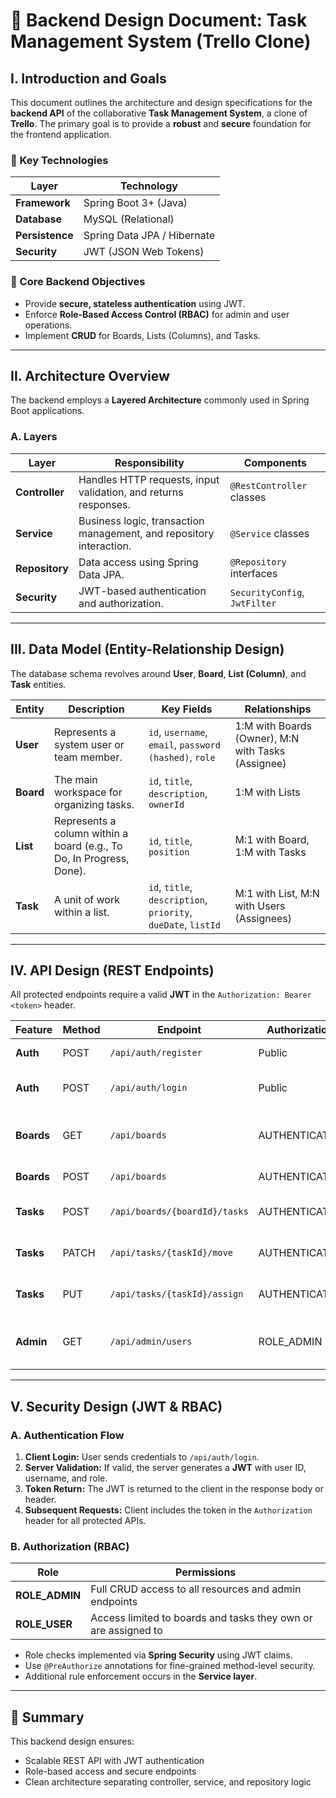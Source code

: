 # 🧠 Backend Design Document: Task Management System (Trello Clone)

## I. Introduction and Goals

This document outlines the architecture and design specifications for the **backend API** of the collaborative **Task Management System**, a clone of **Trello**.
The primary goal is to provide a **robust** and **secure** foundation for the frontend application.

### 🧩 Key Technologies
| Layer | Technology |
|-------|-------------|
| **Framework** | Spring Boot 3+ (Java) |
| **Database** | MySQL (Relational) |
| **Persistence** | Spring Data JPA / Hibernate |
| **Security** | JWT (JSON Web Tokens) |

### 🎯 Core Backend Objectives
- Provide **secure, stateless authentication** using JWT.
- Enforce **Role-Based Access Control (RBAC)** for admin and user operations.
- Implement **CRUD** for Boards, Lists (Columns), and Tasks.

---

## II. Architecture Overview

The backend employs a **Layered Architecture** commonly used in Spring Boot applications.

### A. Layers

| Layer | Responsibility | Components |
|-------|----------------|-------------|
| **Controller** | Handles HTTP requests, input validation, and returns responses. | `@RestController` classes |
| **Service** | Business logic, transaction management, and repository interaction. | `@Service` classes |
| **Repository** | Data access using Spring Data JPA. | `@Repository` interfaces |
| **Security** | JWT-based authentication and authorization. | `SecurityConfig`, `JwtFilter` |

---

## III. Data Model (Entity-Relationship Design)

The database schema revolves around **User**, **Board**, **List (Column)**, and **Task** entities.

| Entity | Description | Key Fields | Relationships |
|---------|--------------|-------------|----------------|
| **User** | Represents a system user or team member. | `id`, `username`, `email`, `password (hashed)`, `role` | 1:M with Boards (Owner), M:N with Tasks (Assignee) |
| **Board** | The main workspace for organizing tasks. | `id`, `title`, `description`, `ownerId` | 1:M with Lists |
| **List** | Represents a column within a board (e.g., To Do, In Progress, Done). | `id`, `title`, `position` | M:1 with Board, 1:M with Tasks |
| **Task** | A unit of work within a list. | `id`, `title`, `description`, `priority`, `dueDate`, `listId` | M:1 with List, M:N with Users (Assignees) |

---

## IV. API Design (REST Endpoints)

All protected endpoints require a valid **JWT** in the `Authorization: Bearer <token>` header.

| Feature | Method | Endpoint | Authorization | Description |
|----------|---------|-----------|----------------|--------------|
| **Auth** | POST | `/api/auth/register` | Public | Register a new user |
| **Auth** | POST | `/api/auth/login` | Public | Authenticate and receive JWT |
| **Boards** | GET | `/api/boards` | AUTHENTICATED | Get all boards for the current user |
| **Boards** | POST | `/api/boards` | AUTHENTICATED | Create a new board |
| **Tasks** | POST | `/api/boards/{boardId}/tasks` | AUTHENTICATED | Create a new task in a board |
| **Tasks** | PATCH | `/api/tasks/{taskId}/move` | AUTHENTICATED | Move a task between lists/boards |
| **Tasks** | PUT | `/api/tasks/{taskId}/assign` | AUTHENTICATED | Assign users to a task |
| **Admin** | GET | `/api/admin/users` | ROLE_ADMIN | Get all registered system users |

---

## V. Security Design (JWT & RBAC)

### A. Authentication Flow
1. **Client Login:** User sends credentials to `/api/auth/login`.
2. **Server Validation:** If valid, the server generates a **JWT** with user ID, username, and role.
3. **Token Return:** The JWT is returned to the client in the response body or header.
4. **Subsequent Requests:** Client includes the token in the `Authorization` header for all protected APIs.

### B. Authorization (RBAC)

| Role | Permissions |
|------|--------------|
| **ROLE_ADMIN** | Full CRUD access to all resources and admin endpoints |
| **ROLE_USER** | Access limited to boards and tasks they own or are assigned to |

- Role checks implemented via **Spring Security** using JWT claims.
- Use `@PreAuthorize` annotations for fine-grained method-level security.
- Additional rule enforcement occurs in the **Service layer**.

---

## 🏁 Summary
This backend design ensures:
- Scalable REST API with JWT authentication
- Role-based access and secure endpoints
- Clean architecture separating controller, service, and repository logic
